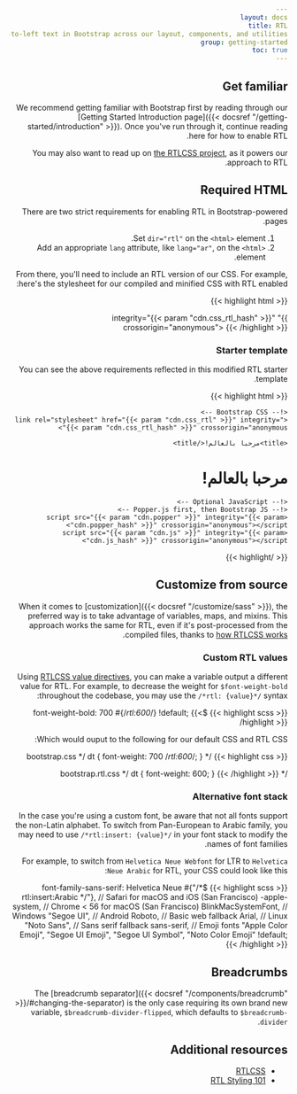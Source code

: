 ```yaml
---
layout: docs
title: RTL
description: Learn how to enable support for right-to-left text in Bootstrap across our layout, components, and utilities.
group: getting-started
toc: true
---
```


## Get familiar

We recommend getting familiar with Bootstrap first by reading through our [Getting Started Introduction page]({{< docsref "/getting-started/introduction" >}}). Once you've run through it, continue reading here for how to enable RTL.

You may also want to read up on [the RTLCSS project](https://rtlcss.com/), as it powers our approach to RTL.

## Required HTML

There are two strict requirements for enabling RTL in Bootstrap-powered pages.

1. Set `dir="rtl"` on the `<html>` element.
2. Add an appropriate `lang` attribute, like `lang="ar"`, on the `<html>` element.

From there, you'll need to include an RTL version of our CSS. For example, here's the stylesheet for our compiled and minified CSS with RTL enabled:

{{< highlight html >}}
<link rel="stylesheet" href="{{< param "cdn.css_rtl" >}}" integrity="{{< param "cdn.css_rtl_hash" >}}" crossorigin="anonymous">
{{< /highlight >}}

### Starter template

You can see the above requirements reflected in this modified RTL starter template.

{{< highlight html >}}
<!doctype html>
<html lang="ar" dir="rtl">
  <head>
    <!-- Required meta tags -->
    <meta charset="utf-8">
    <meta name="viewport" content="width=device-width, initial-scale=1">

    <!-- Bootstrap CSS -->
    <link rel="stylesheet" href="{{< param "cdn.css_rtl" >}}" integrity="{{< param "cdn.css_rtl_hash" >}}" crossorigin="anonymous">

    <title>مرحبا بالعالم!</title>
  </head>
  <body>
    <h1>مرحبا بالعالم!</h1>

    <!-- Optional JavaScript -->
    <!-- Popper.js first, then Bootstrap JS -->
    <script src="{{< param "cdn.popper" >}}" integrity="{{< param "cdn.popper_hash" >}}" crossorigin="anonymous"></script>
    <script src="{{< param "cdn.js" >}}" integrity="{{< param "cdn.js_hash" >}}" crossorigin="anonymous"></script>
  </body>
</html>
{{< /highlight >}}

## Customize from source

When it comes to [customization]({{< docsref "/customize/sass" >}}), the preferred way is to take advantage of variables, maps, and mixins. This approach works the same for RTL, even if it's post-processed from the compiled files, thanks to [how RTLCSS works](https://rtlcss.com/learn/getting-started/why-rtlcss/).

### Custom RTL values

Using [RTLCSS value directives](https://rtlcss.com/learn/usage-guide/value-directives/), you can make a variable output a different value for RTL. For example, to decrease the weight for `$font-weight-bold` throughout the codebase, you may use the `/*rtl: {value}*/` syntax:

{{< highlight scss >}}
$font-weight-bold: 700 #{/*rtl:600*/} !default;
{{< /highlight >}}

Which would ouput to the following for our default CSS and RTL CSS:

{{< highlight css >}}
/* bootstrap.css */
dt {
  font-weight: 700 /*rtl:600*/;
}

/* bootstrap.rtl.css */
dt {
  font-weight: 600;
}
{{< /highlight >}}

### Alternative font stack

In the case you're using a custom font, be aware that not all fonts support the non-Latin alphabet. To switch from Pan-European to Arabic family, you may need to use `/*rtl:insert: {value}*/` in your font stack to modify the names of font families.

For example, to switch from `Helvetica Neue Webfont` for LTR to `Helvetica Neue Arabic` for RTL, your CSS could look like this:

{{< highlight scss >}}
$font-family-sans-serif:
  Helvetica Neue #{"/* rtl:insert:Arabic */"},
  // Safari for macOS and iOS (San Francisco)
  -apple-system,
  // Chrome < 56 for macOS (San Francisco)
  BlinkMacSystemFont,
  // Windows
  "Segoe UI",
  // Android
  Roboto,
  // Basic web fallback
  Arial,
  // Linux
  "Noto Sans",
  // Sans serif fallback
  sans-serif,
  // Emoji fonts
  "Apple Color Emoji", "Segoe UI Emoji", "Segoe UI Symbol", "Noto Color Emoji" !default;
{{< /highlight >}}

## Breadcrumbs

The [breadcrumb separator]({{< docsref "/components/breadcrumb" >}}/#changing-the-separator) is the only case requiring its own brand new variable, `$breadcrumb-divider-flipped`, which defaults to `$breadcrumb-divider`.

## Additional resources

- [RTLCSS](https://rtlcss.com/)
- [RTL Styling 101](https://rtlstyling.com/posts/rtl-styling)
